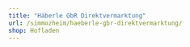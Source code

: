 ```yaml
---
title: "Häberle GbR Direktvermarktung"
url: /simmozheim/haeberle-gbr-direktvermarktung/
shop: Hofladen
---
```

